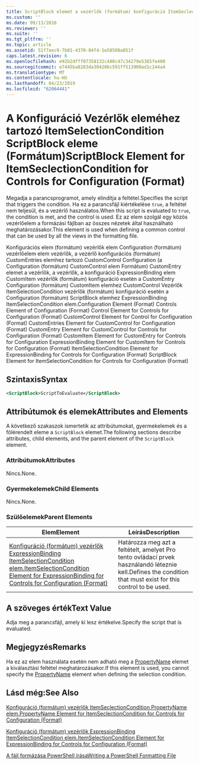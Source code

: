 ```yaml
---
title: ScriptBlock elemet a vezérlők (formátum) konfiguráció ItemSeclectionCondition |} A Microsoft Docs
ms.custom: ''
ms.date: 09/13/2016
ms.reviewer: ''
ms.suite: ''
ms.tgt_pltfrm: ''
ms.topic: article
ms.assetid: 51f7aec9-7b01-4370-84f4-1e58508a851f
caps.latest.revision: 6
ms.openlocfilehash: e92b2dfff07358132c480c47c34279e5365fe400
ms.sourcegitcommit: e7445ba8203da304286c591ff513900ad1c244a4
ms.translationtype: MT
ms.contentlocale: hu-HU
ms.lasthandoff: 04/23/2019
ms.locfileid: "62064441"
---
```

# <a name="scriptblock-element-for-itemseclectioncondition-for-controls-for-configuration-format"></a><span data-ttu-id="1356f-102">A Konfiguráció Vezérlők eleméhez tartozó ItemSelectionCondition ScriptBlock eleme (Formátum)</span><span class="sxs-lookup"><span data-stu-id="1356f-102">ScriptBlock Element for ItemSeclectionCondition for Controls for Configuration (Format)</span></span>

<span data-ttu-id="1356f-103">Megadja a parancsprogramot, amely elindítja a feltétel.</span><span class="sxs-lookup"><span data-stu-id="1356f-103">Specifies the script that triggers the condition.</span></span> <span data-ttu-id="1356f-104">Ha ez a parancsfájl kiértékelése `true`, a feltétel nem teljesül, és a vezérlő használatos.</span><span class="sxs-lookup"><span data-stu-id="1356f-104">When this script is evaluated to `true`, the condition is met, and the control is used.</span></span> <span data-ttu-id="1356f-105">Ez az elem szolgál egy közös vezérlőelem a formázási fájlban az összes nézetek által használható meghatározásakor.</span><span class="sxs-lookup"><span data-stu-id="1356f-105">This element is used when defining a common control that can be used by all the views in the formatting file.</span></span>

<span data-ttu-id="1356f-106">Konfigurációs elem (formátum) vezérlők elem Configuration (formátum) vezérlőelem elem vezérlők, a vezérlő konfigurációs (formátum) CustomEntries elemhez tartozó CustomControl Configuration (a Configuration (formátum) CustomControl elem Formátum) CustomEntry elemet a vezérlők, a vezérlők, a konfiguráció ExpressionBinding elem CustomItem vezérlők (formátum) konfiguráció esetén a CustomEntry Configuration (formátum) CustomItem elemhez CustomControl Vezérlők ItemSelectionCondition vezérlők (formátum) konfiguráció esetén a Configuration (formátum) ScriptBlock elemhez ExpressionBinding ItemSelectionCondition elem.</span><span class="sxs-lookup"><span data-stu-id="1356f-106">Configuration Element (Format) Controls Element of Configuration (Format) Control Element for Controls for Configuration (Format) CustomControl Element for Control for Configuration (Format) CustomEntries Element for CustomControl for Configuration (Format) CustomEntry Element for CustomControl for Controls for Configuration (Format) CustomItem Element for CustomEntry for Controls for Configuration ExpressionBinding Element for CustomItem for Controls for Configuration (Format) ItemSelectionCondition Element for ExpressionBinding for Controls for Configuration (Format) ScriptBlock Element for ItemSelectionCondition for Controls for Configuration (Format)</span></span>

## <a name="syntax"></a><span data-ttu-id="1356f-107">Szintaxis</span><span class="sxs-lookup"><span data-stu-id="1356f-107">Syntax</span></span>

```xml
<ScriptBlock>ScriptToEvaluate</ScriptBlock>
```

## <a name="attributes-and-elements"></a><span data-ttu-id="1356f-108">Attribútumok és elemek</span><span class="sxs-lookup"><span data-stu-id="1356f-108">Attributes and Elements</span></span>

<span data-ttu-id="1356f-109">A következő szakaszok ismertetik az attribútumokat, gyermekelemek és a fölérendelt eleme a `ScriptBlock` elemet.</span><span class="sxs-lookup"><span data-stu-id="1356f-109">The following sections describe attributes, child elements, and the parent element of the `ScriptBlock` element.</span></span>

### <a name="attributes"></a><span data-ttu-id="1356f-110">Attribútumok</span><span class="sxs-lookup"><span data-stu-id="1356f-110">Attributes</span></span>

<span data-ttu-id="1356f-111">Nincs.</span><span class="sxs-lookup"><span data-stu-id="1356f-111">None.</span></span>

### <a name="child-elements"></a><span data-ttu-id="1356f-112">Gyermekelemek</span><span class="sxs-lookup"><span data-stu-id="1356f-112">Child Elements</span></span>

<span data-ttu-id="1356f-113">Nincs.</span><span class="sxs-lookup"><span data-stu-id="1356f-113">None.</span></span>

### <a name="parent-elements"></a><span data-ttu-id="1356f-114">Szülőelemek</span><span class="sxs-lookup"><span data-stu-id="1356f-114">Parent Elements</span></span>

|<span data-ttu-id="1356f-115">Elem</span><span class="sxs-lookup"><span data-stu-id="1356f-115">Element</span></span>|<span data-ttu-id="1356f-116">Leírás</span><span class="sxs-lookup"><span data-stu-id="1356f-116">Description</span></span>|
|-------------|-----------------|
|[<span data-ttu-id="1356f-117">Konfiguráció (formátum) vezérlők ExpressionBinding ItemSelectionCondition elem.</span><span class="sxs-lookup"><span data-stu-id="1356f-117">ItemSelectionCondition Element for ExpressionBinding for Controls for Configuration (Format)</span></span>](./itemselectioncondition-element-for-expressionbinding-for-controls-for-configuration-format.md)|<span data-ttu-id="1356f-118">Határozza meg azt a feltételt, amelyet Pro tento ovládací prvek használandó léteznie kell.</span><span class="sxs-lookup"><span data-stu-id="1356f-118">Defines the condition that must exist for this control to be used.</span></span>|

## <a name="text-value"></a><span data-ttu-id="1356f-119">A szöveges érték</span><span class="sxs-lookup"><span data-stu-id="1356f-119">Text Value</span></span>

<span data-ttu-id="1356f-120">Adja meg a parancsfájl, amely ki lesz értékelve.</span><span class="sxs-lookup"><span data-stu-id="1356f-120">Specify the script that is evaluated.</span></span>

## <a name="remarks"></a><span data-ttu-id="1356f-121">Megjegyzés</span><span class="sxs-lookup"><span data-stu-id="1356f-121">Remarks</span></span>

<span data-ttu-id="1356f-122">Ha ez az elem használata esetén nem adható meg a [PropertyName](./propertyname-element-for-itemseclectioncondition-for-controls-for-configuration-format.md) elemet a kiválasztási feltétel meghatározásakor.</span><span class="sxs-lookup"><span data-stu-id="1356f-122">If this element is used, you cannot specify the [PropertyName](./propertyname-element-for-itemseclectioncondition-for-controls-for-configuration-format.md) element when defining the selection condition.</span></span>

## <a name="see-also"></a><span data-ttu-id="1356f-123">Lásd még:</span><span class="sxs-lookup"><span data-stu-id="1356f-123">See Also</span></span>

[<span data-ttu-id="1356f-124">Konfiguráció (formátum) vezérlők ItemSeclectionCondition PropertyName elem.</span><span class="sxs-lookup"><span data-stu-id="1356f-124">PropertyName Element for ItemSeclectionCondition for Controls for Configuration (Format)</span></span>](./propertyname-element-for-itemseclectioncondition-for-controls-for-configuration-format.md)

[<span data-ttu-id="1356f-125">Konfiguráció (formátum) vezérlők ExpressionBinding ItemSelectionCondition elem.</span><span class="sxs-lookup"><span data-stu-id="1356f-125">ItemSelectionCondition Element for ExpressionBinding for Controls for Configuration (Format)</span></span>](./itemselectioncondition-element-for-expressionbinding-for-controls-for-configuration-format.md)

[<span data-ttu-id="1356f-126">A fájl formázása PowerShell írása</span><span class="sxs-lookup"><span data-stu-id="1356f-126">Writing a PowerShell Formatting File</span></span>](./writing-a-powershell-formatting-file.md)
